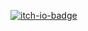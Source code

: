 [![itch-io-badge](https://github.com/user-attachments/assets/1f675705-3d22-472c-ba92-12444e2acf41)](https://bkng.itch.io/not-sus-rescue)
